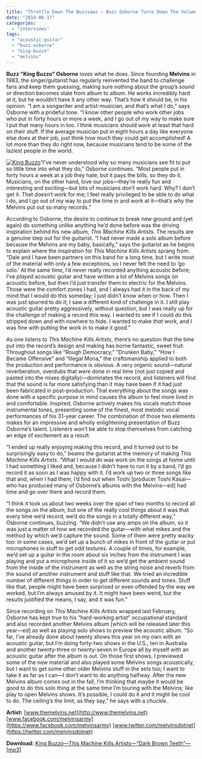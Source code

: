 ```yaml
---
title: "Throttle Down The Buzzsaws – Buzz Osborne Turns Down The Volume And Finds Another Voice"
date: "2014-06-17"
categories: 
  - "interviews"
tags: 
  - "acoustic-guitar"
  - "buzz-osborne"
  - "king-buzzo"
  - "melvins"
---
```


**Buzz “King Buzzo” Osborne** loves what he does. Since founding **Melvins** in 1983, the singer/guitarist has regularly reinvented the band to challenge fans and keep them guessing, making sure nothing about the group’s sound or direction becomes stale from album to album. He works incredibly hard at it, but he wouldn’t have it any other way. That’s how it should be, in his opinion. “I am a songwriter and artist-musician, and that’s what I do,” says Osborne with a prideful tone. “I know other people who work other jobs who put in forty hours or more a week, and I go out of my way to make sure I put that many hours in too. I think musicians should work at least that hard on their stuff. If the average musician put in eight hours a day like everyone else does at their job, just think how much they could get accomplished! A lot more than they do right now, because musicians tend to be some of the laziest people in the world.

[![King Buzzo](https://hellbound.ca/wp-content/uploads/2014/06/King-Buzzo-212x300.jpg)](https://hellbound.ca/wp-content/uploads/2014/06/King-Buzzo.jpg)“I’ve never understood why so many musicians see fit to put so little time into what they do,” Osborne continues. “Most people put in forty hours a week at a job they hate, but it pays the bills, so they do it. Musicians, on the other hand, love our jobs—they’re really fun and interesting and exciting—but lots of musicians don’t work hard. Why? I don’t get it. That doesn’t work for me; I feel really privileged to be able to do what I do, and I go out of my way to put the time in and work at it—that’s why the Melvins put out so many records.”

According to Osborne, the desire to continue to break new ground and (yet again) do something unlike anything he’d done before was the driving inspiration behind his new album, _This Machine Kills Artists_. The results are a genuine step out for the guitarist. “I had never made a solo album before because the Melvins are my baby, basically,” says the guitarist as he begins to explain where the inspiration for _This Machine Kills Artists_ sprang from. “Dale and I have been partners on this band for a long time, but I write most of the material with only a few exceptions, so I never felt the need to ‘go solo.’ At the same time, I’d never really recorded anything acoustic before; I’ve _played_ acoustic guitar and have written a lot of Melvins songs on acoustic before, but then I’d just transfer them to electric for the Melvins. Those were the comfort zones I had, and I always had it in the back of my mind that I would do this someday; I just didn’t know when or how. Then I was just spurred to do it; I saw a different kind of challenge in it. I still play acoustic guitar pretty aggressively, without question, but I was really up for the challenge of making a record this way. I wanted to see if I could do this stripped down and with nowhere to hide. I wanted to make _that_ work, and I was fine with putting the work in to make it good.”

As one listens to _This Machine Kills Artists_, there’s no question that the time put into the record’s design and making has borne fantastic, sweet fruit. Throughout songs like “Rough Democracy,” “Drunken Baby,” “How I Became Offensive” and “Illegal Mona,” the craftsmanship applied to both the production and performance is obvious. A very organic sound—natural reverberation, overdubs that were done in real time (not just copied and pasted into the mixes digitally)—dominates the record, and listeners will find that the sound is far more satisfying than it may have been if it had just been fabricated in post-production. That everything about the songs was done with a specific purpose in mind causes the album to feel more lived in and comfortable. Inspired, Osborne actively makes his vocals match those instrumental tones, presenting some of the finest, most melodic vocal performances of his 31-year career. The combination of those two elements makes for an impressive and wholly enlightening presentation of Buzz Osborne’s talent. Listeners won’t be able to stop themselves from catching an edge of excitement as a result.

“I ended up really enjoying making this record, and it turned out to be surprisingly easy to do,” beams the guitarist at the memory of making _This Machine Kills Artists_. “What I would do was work on the songs at home until I had something I liked and, because I didn’t have to run it by a band, I’d go record it as soon as I was happy with it. I’d work up two or three songs like that and, when I had them, I’d find out when Toshi \[producer Toshi Kasai—who has produced many of Osborne’s albums with the Melvins—ed\] had time and go over there and record them.

“I think it took us about two weeks over the span of two months to record all the songs on the album, but one of the really cool things about it was that every time we’d record, we’d do the songs in a totally different way,” Osborne continues, buzzing. “We didn’t use any amps on the album, so it was just a matter of how we recorded the guitar—with what mikes and the method by which we’d capture the sound. Some of them were pretty wacky too: in some cases, we’d set up a bunch of mikes in front of the guitar or put microphones in stuff to get odd textures. A couple of times, for example, we’d set up a guitar in the room about six inches from the instrument I was playing and put a microphone inside of it so we’d get the ambient sound from the inside of the instrument as well as the string noise and reverb from the sound of another instrument and stuff like that. We tried an incredible number of different things in order to get different sounds and tones. Stuff like that, people might have been surprised or even offended by the way we worked, but I’m always amused by it. It might have been weird, but the results justified the means, I say, and it was fun.”

Since recording on _This Machine Kills Artists_ wrapped last February, Osborne has kept true to his “hard-working artist” occupational standard and also recorded another Melvins album \[which will be released later this year—ed\] as well as playing solo shows to preview the acoustic album. “So far, I’ve already done about twenty shows this year on my own with an acoustic guitar, but I’m doing forty-two shows in the U.S., ten in Australia and another twenty-three or twenty-seven in Europe all by myself with an acoustic guitar after the album is out. On those first shows, I previewed some of the new material and also played some Melvins songs acoustically, but I want to get some other older Melvins stuff in the sets too; I want to take it as far as I can—I don’t want to do anything halfway. After the new Melvins album comes out in the fall, I’m thinking that maybe it would be good to do this solo thing at the same time I’m touring with the Melvins; like play to open Melvins shows. It’s possible, I could do it and it might be cool to do. The ceiling’s the limit, as they say,” he says with a chuckle.

**Artist:** [www.themelvins.net](http://www.themelvins.net) [www.facebook.com/melvinsarmy](https://www.facebook.com/melvinsarmy) [www.twitter.com/melvinsdotnet](https://twitter.com/melvinsdotnet)

**Download:** [King Buzzo—This Machine Kills Artists—“Dark Brown Teeth”—\[mp3\]](http://www.groundcontrolmag.com/music/King_Buzzo-Dark_Brown_Teeth.mp3)
